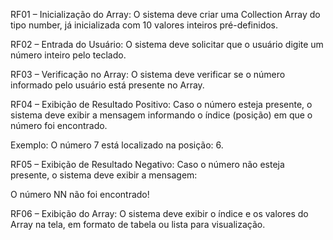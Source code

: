 RF01 – Inicialização do Array:
O sistema deve criar uma Collection Array do tipo number, já inicializada com 10 valores inteiros pré-definidos.

RF02 – Entrada do Usuário:
O sistema deve solicitar que o usuário digite um número inteiro pelo teclado.

RF03 – Verificação no Array:
O sistema deve verificar se o número informado pelo usuário está presente no Array.

RF04 – Exibição de Resultado Positivo:
Caso o número esteja presente, o sistema deve exibir a mensagem informando o índice (posição) em que o número foi encontrado.

Exemplo: O número 7 está localizado na posição: 6.

RF05 – Exibição de Resultado Negativo:
Caso o número não esteja presente, o sistema deve exibir a mensagem:

O número NN não foi encontrado!

RF06 – Exibição do Array:
O sistema deve exibir o índice e os valores do Array na tela, em formato de tabela ou lista para visualização.